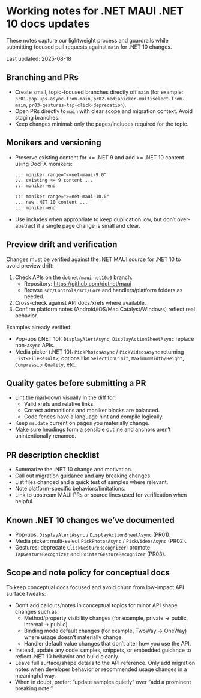 # Working notes for .NET MAUI .NET 10 docs updates

These notes capture our lightweight process and guardrails while submitting focused pull requests against `main` for .NET 10 changes.

Last updated: 2025-08-18

## Branching and PRs

- Create small, topic-focused branches directly off `main` (for example: `pr01-pop-ups-async-from-main`, `pr02-mediapicker-multiselect-from-main`, `pr03-gestures-tap-click-deprecation`).
- Open PRs directly to `main` with clear scope and migration context. Avoid staging branches.
- Keep changes minimal: only the pages/includes required for the topic.

## Monikers and versioning

- Preserve existing content for <= .NET 9 and add >= .NET 10 content using DocFX monikers:

  ```md
  ::: moniker range="<=net-maui-9.0"
  ... existing <= 9 content ...
  ::: moniker-end

  ::: moniker range=">=net-maui-10.0"
  ... new .NET 10 content ...
  ::: moniker-end
  ```

- Use includes when appropriate to keep duplication low, but don’t over-abstract if a single page change is small and clear.

## Preview drift and verification

Changes must be verified against the .NET MAUI source for .NET 10 to avoid preview drift:

1. Check APIs on the `dotnet/maui` `net10.0` branch.
   - Repository: https://github.com/dotnet/maui
   - Browse `src/Controls/src/Core` and handlers/platform folders as needed.
2. Cross-check against API docs/xrefs where available.
3. Confirm platform notes (Android/iOS/Mac Catalyst/Windows) reflect real behavior.

Examples already verified:

- Pop-ups (.NET 10): `DisplayAlertAsync`, `DisplayActionSheetAsync` replace non-`Async` APIs.
- Media picker (.NET 10): `PickPhotosAsync` / `PickVideosAsync` returning `List<FileResult>`; options like `SelectionLimit`, `MaximumWidth/Height`, `CompressionQuality`, etc.

## Quality gates before submitting a PR

- Lint the markdown visually in the diff for:
  - Valid xrefs and relative links.
  - Correct admonitions and moniker blocks are balanced.
  - Code fences have a language hint and compile logically.
- Keep `ms.date` current on pages you materially change.
- Make sure headings form a sensible outline and anchors aren’t unintentionally renamed.

## PR description checklist

- Summarize the .NET 10 change and motivation.
- Call out migration guidance and any breaking changes.
- List files changed and a quick test of samples where relevant.
- Note platform-specific behaviors/limitations.
- Link to upstream MAUI PRs or source lines used for verification when helpful.

## Known .NET 10 changes we’ve documented

- Pop-ups: `DisplayAlertAsync` / `DisplayActionSheetAsync` (PR01).
- Media picker: multi-select `PickPhotosAsync` / `PickVideosAsync` (PR02).
- Gestures: deprecate `ClickGestureRecognizer`; promote `TapGestureRecognizer` and `PointerGestureRecognizer` (PR03).

## Scope and note policy for conceptual docs

To keep conceptual docs focused and avoid churn from low-impact API surface tweaks:

- Don’t add callouts/notes in conceptual topics for minor API shape changes such as:
  - Method/property visibility changes (for example, private → public, internal → public).
  - Binding mode default changes (for example, TwoWay → OneWay) where usage doesn’t materially change.
  - Handler default value changes that don’t alter how you use the API.
- Instead, update any code samples, snippets, or embedded guidance to reflect .NET 10 behavior and build cleanly.
- Leave full surface/shape details to the API reference. Only add migration notes when developer behavior or recommended usage changes in a meaningful way.
- When in doubt, prefer: “update samples quietly” over “add a prominent breaking note.”
